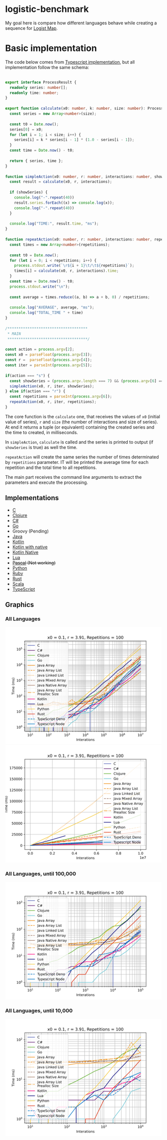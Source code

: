# logistic-benchmark
My goal here is compare how different languages behave while creating a sequence for [Logist Map](https://en.wikipedia.org/wiki/Logistic_map).

# Basic implementation
The code below comes from [Typescript implementation](languages/typescript-logistic-benchmark/src/index.ts), but all implementation follow the same schema:
```typescript

export interface ProcessResult {
  readonly series: number[];
  readonly time: number;
}

export function calculate(x0: number, k: number, size: number): ProcessResult {
  const series = new Array<number>(size);

  const t0 = Date.now();
  series[0] = x0;
  for (let i = 1; i < size; i++) {
    series[i] = k * series[i - 1] * (1.0 - series[i - 1]);
  }
  const time = Date.now() - t0;

  return { series, time };
}

function simpleAction(x0: number, r: number, interactions: number, showSeries: boolean): void {
  const result = calculate(x0, r, interactions);

  if (showSeries) {
    console.log("-".repeat(40))
    result.series.forEach((x) => console.log(x));
    console.log("-".repeat(40))
  }

  console.log("TIME:", result.time, "ms");
}

function repeatAction(x0: number, r: number, interactions: number, repetitions: number): void {
  const times = new Array<number>(repetitions);

  const t0 = Date.now();
  for (let i = 0; i < repetitions; i++) {
    process.stdout.write(`\r${i + 1}\t/\t${repetitions}`);
    times[i] = calculate(x0, r, interactions).time;
  }
  const time = Date.now() - t0;
  process.stdout.write("\n");

  const average = times.reduce((a, b) => a + b, 0) / repetitions;

  console.log("AVERAGE", average, "ms");
  console.log("TOTAL_TIME " + time)
}

/************************************
 * MAIN
 ************************************/

const action = process.argv[2];
const x0 = parseFloat(process.argv[3]);
const r =  parseFloat(process.argv[4]);
const iter = parseInt(process.argv[5]);

if(action === "s") {
  const showSeries = (process.argv.length === 7) && (process.argv[6] === "s");
  simpleAction(x0, r, iter, showSeries);
} else if(action === "r") {
  const repetitions = parseInt(process.argv[6]);
  repeatAction(x0, r, iter, repetitions);
}
```
The core function is the `calculate` one, that receives the values of `x0` (initial value of series), `r` and `size` (the number of interactions and size of series). At end it returns a tuple (or equivalent) containing the created series and the time to created, in milliseconds.

In `simpleAction`, `calculate` is called and the series is printed to output (if `showSeries` is true) as well the time.

`repeatAction` will create the same series the number of times determinated by `repetitions` parameter. IT will be printed the average time for each repetition and the total time to all repetitions.

The main part receives the command line arguments to extract the parameters and execute the processing.

## Implementations
  - [C](languages/c-logistic-benchmark/)
  - [Clojure](languages/clojure-logistic-benchmark/)
  - [C#](languages/cs-logistic-beanchmark/)
  - [Go](languages/go-logistic-benchmark/)
  - Groovy (Pending)
  - [Java](languages/java-logistic-benchmark/)
  - [Kotlin](languages/kotlin-logistic-benchmark/)
  - [Kotlin with native](languages/kotlin-with-native-logistic-benchmark/)
  - [Kotlin Native](languages/kotlin_native_logistic_benchmark/)
  - [Lua](languages/lua-logistic-benchmark/)
  - ~~[Pascal](languages/pascal-logistic-benchmark/) (Not working)~~
  - [Python](languages/python-logistic-benchmark/)
  - [Ruby](languages/ruby-logistic-benchmark/)
  - [Rust](languages/rust-logistic-benchmark/)
  - [Scala](languages/scala-logistic-benchmark/)
  - [TypeScript](languages/typescript-logistic-benchmark/)

## Graphics
### All Languages
![](./assets/all_langs-log.svg)
![](./assets/all_langs-linear.svg)
### All Languages, until 100,000
![](./assets/all_langs-until_100,000-log.svg)
### All Languages, until 10,000
![](./assets/all_langs-until_10,000-log.svg)
